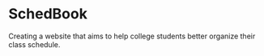# SchedBook
Creating a website that aims to help college students better organize their class schedule.
